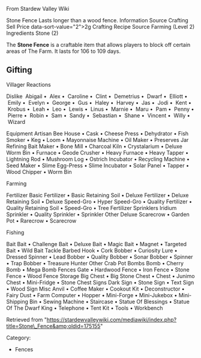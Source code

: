 From Stardew Valley Wiki

Stone Fence Lasts longer than a wood fence. Information Source Crafting Sell Price data-sort-value="2"&gt;2g Crafting Recipe Source Farming (Level 2) Ingredients Stone (2)

The **Stone Fence** is a craftable item that allows players to block off certain areas of The Farm. It lasts for 106 to 109 days.

## Gifting

Villager Reactions

Dislike  Abigail •  Alex •  Caroline •  Clint •  Demetrius •  Dwarf •  Elliott •  Emily •  Evelyn •  George •  Gus •  Haley •  Harvey •  Jas •  Jodi •  Kent •  Krobus •  Leah •  Leo •  Lewis •  Linus •  Marnie •  Maru •  Pam •  Penny •  Pierre •  Robin •  Sam •  Sandy •  Sebastian •  Shane •  Vincent •  Willy •  Wizard

Equipment Artisan Bee House • Cask • Cheese Press • Dehydrator • Fish Smoker • Keg • Loom • Mayonnaise Machine • Oil Maker • Preserves Jar Refining Bait Maker • Bone Mill • Charcoal Kiln • Crystalarium • Deluxe Worm Bin • Furnace • Geode Crusher • Heavy Furnace • Heavy Tapper • Lightning Rod • Mushroom Log • Ostrich Incubator • Recycling Machine • Seed Maker • Slime Egg-Press • Slime Incubator • Solar Panel • Tapper • Wood Chipper • Worm Bin

Farming

Fertilizer Basic Fertilizer • Basic Retaining Soil • Deluxe Fertilizer • Deluxe Retaining Soil • Deluxe Speed-Gro • Hyper Speed-Gro • Quality Fertilizer • Quality Retaining Soil • Speed-Gro • Tree Fertilizer Sprinklers Iridium Sprinkler • Quality Sprinkler • Sprinkler Other Deluxe Scarecrow • Garden Pot • Rarecrow • Scarecrow

Fishing

Bait Bait • Challenge Bait • Deluxe Bait • Magic Bait • Magnet • Targeted Bait • Wild Bait Tackle Barbed Hook • Cork Bobber • Curiosity Lure • Dressed Spinner • Lead Bobber • Quality Bobber • Sonar Bobber • Spinner • Trap Bobber • Treasure Hunter Other Crab Pot Bombs Bomb • Cherry Bomb • Mega Bomb Fences Gate • Hardwood Fence • Iron Fence • Stone Fence • Wood Fence Storage Big Chest • Big Stone Chest • Chest • Junimo Chest • Mini-Fridge • Stone Chest Signs Dark Sign • Stone Sign • Text Sign • Wood Sign Misc Anvil • Coffee Maker • Cookout Kit • Deconstructor • Fairy Dust • Farm Computer • Hopper • Mini-Forge • Mini-Jukebox • Mini-Shipping Bin • Sewing Machine • Staircase • Statue Of Blessings • Statue Of The Dwarf King • Telephone • Tent Kit • Tools • Workbench

Retrieved from "https://stardewvalleywiki.com/mediawiki/index.php?title=Stone\_Fence&amp;oldid=175155"

Category:

- Fences
